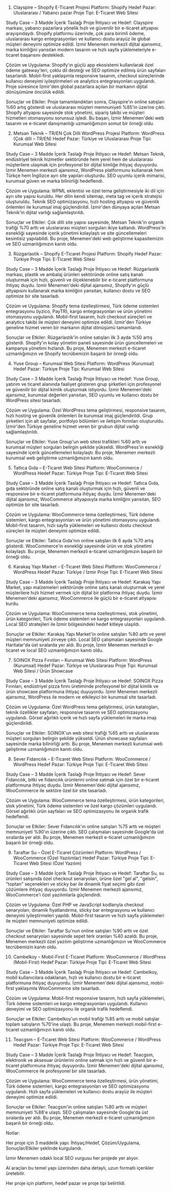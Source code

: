 1. Clayspire – Shopify E-Ticaret Projesi
Platform: Shopify
Hedef Pazar: Uluslararası / Yabancı pazar
Proje Tipi: E-Ticaret Web Sitesi

Study Case – 3 Madde İçerik Taslağı
Proje İhtiyacı ve Hedef:
Clayspire markası, yabancı pazarlara yönelik hızlı ve güvenilir bir e-ticaret altyapısı arayışındaydı. Shopify platformu üzerinde, çok para birimli ödeme, uluslararası kargo entegrasyonları ve kullanıcı dostu arayüz ile global müşteri deneyimi optimize edildi. İzmir Menemen merkezli dijital ajansımız, marka kimliğini yansıtan modern tasarım ve hızlı sayfa yüklemeleriyle e-ticaret başarısını destekledi.

Çözüm ve Uygulama:
Shopify'ın güçlü app ekosistemi kullanılarak özel ödeme gateway'leri, çoklu dil desteği ve SEO optimize edilmiş ürün sayfaları tasarlandı. Mobil-first yaklaşımla responsive tasarım, checkout süreçlerinde kullanıcı deneyimi iyileştirmeleri ve analytics entegrasyonları uygulandı. Proje süresince İzmir'den global pazarlara açılan bir markanın dijital dönüşümüne öncülük edildi.

Sonuçlar ve Etkiler:
Proje tamamlandıktan sonra, Clayspire'ın online satışları %60 artış gösterdi ve uluslararası müşteri memnuniyeti %85'in üzerine çıktı. Shopify altyapısı sayesinde stok yönetimi, sipariş takibi ve müşteri hizmetleri otomasyonu sorunsuz işledi. Bu başarı, İzmir Menemen'deki web tasarım ve e-ticaret danışmanlığı uzmanlığımızın somut bir örneği oldu.

2. Metsan Teknik – TR/EN Çok Dilli WordPress Projesi
Platform: WordPress (Çok dilli – TR/EN)
Hedef Pazar: Türkiye ve Uluslararası
Proje Tipi: Kurumsal Web Sitesi

Study Case – 3 Madde İçerik Taslağı
Proje İhtiyacı ve Hedef:
Metsan Teknik, endüstriyel teknik hizmetler sektöründe hem yerel hem de uluslararası müşterilere ulaşmak için profesyonel bir dijital kimliğe ihtiyaç duyuyordu. İzmir Menemen merkezli ajansımız, WordPress platformunu kullanarak hem Türkçe hem İngilizce ayrı site yapıları oluşturdu. SEO uyumlu içerik mimarisi, kurumsal güven ve marka bilinirliği hedeflendi.

Çözüm ve Uygulama:
WPML eklentisi ve özel tema geliştirmesiyle iki dil için ayrı site yapısı kuruldu. Her dilin kendi sitemap, meta tag ve içerik stratejisi oluşturuldu. Teknik SEO optimizasyonu, hızlı hosting altyapısı ve güvenlik önlemleri ile kurumsal imaj güçlendirildi. İzmir'den dünyaya açılan Metsan Teknik'in dijital varlığı sağlamlaştırıldı.

Sonuçlar ve Etkiler:
Çok dilli site yapısı sayesinde, Metsan Teknik'in organik trafiği %70 arttı ve uluslararası müşteri sorguları ikiye katlandı. WordPress'in esnekliği sayesinde içerik yönetimi kolaylaştı ve site güncellemeleri kesintisiz yapılabildi. Bu proje, Menemen'deki web geliştirme kapasitemizin ve SEO uzmanlığımızın kanıtı oldu.

3. Rüzgarlastik – Shopify E-Ticaret Projesi
Platform: Shopify
Hedef Pazar: Türkiye
Proje Tipi: E-Ticaret Web Sitesi

Study Case – 3 Madde İçerik Taslağı
Proje İhtiyacı ve Hedef:
Rüzgarlastik markası, plastik ve ambalaj ürünleri sektöründe online satış kanalı oluşturmak için hızlı, güvenli ve ölçeklenebilir bir e-ticaret platformuna ihtiyaç duydu. İzmir Menemen'deki dijital ajansımız, Shopify'ın güçlü altyapısını kullanarak marka kimliğini yansıtan, kullanıcı dostu ve SEO optimize bir site tasarladı.

Çözüm ve Uygulama:
Shopify tema özelleştirmesi, Türk ödeme sistemleri entegrasyonu (iyzico, PayTR), kargo entegrasyonları ve ürün yönetimi otomasyonu uygulandı. Mobil-first tasarım, hızlı checkout süreçleri ve analytics takibi ile müşteri deneyimi optimize edildi. İzmir'den Türkiye geneline hizmet veren bir markanın dijital dönüşümü tamamlandı.

Sonuçlar ve Etkiler:
Rüzgarlastik'in online satışları ilk 3 ayda %50 artış gösterdi. Shopify'ın kolay yönetim paneli sayesinde ürün güncellemeleri ve kampanya yönetimi hızlandı. Bu proje, Menemen merkezli e-ticaret uzmanlığımızın ve Shopify tecrübemizin başarılı bir örneği oldu.

4. Yuse Group – Kurumsal Web Sitesi
Platform: WordPress (Kurumsal)
Hedef Pazar: Türkiye
Proje Tipi: Kurumsal Web Sitesi

Study Case – 3 Madde İçerik Taslağı
Proje İhtiyacı ve Hedef:
Yuse Group, yatırım ve ticaret alanında faaliyet gösteren grup şirketleri için profesyonel ve güvenilir bir dijital kimlik oluşturmak istiyordu. İzmir Menemen'deki ajansımız, kurumsal değerleri yansıtan, SEO uyumlu ve kullanıcı dostu bir WordPress sitesi tasarladı.

Çözüm ve Uygulama:
Özel WordPress tema geliştirmesi, responsive tasarım, hızlı hosting ve güvenlik önlemleri ile kurumsal imaj güçlendirildi. Grup şirketleri için alt sayfalar, portfolyo bölümleri ve iletişim formları oluşturuldu. İzmir'den Türkiye geneline hizmet veren bir grubun dijital varlığı sağlamlaştırıldı.

Sonuçlar ve Etkiler:
Yuse Group'un web sitesi trafikleri %60 arttı ve kurumsal müşteri sorguları belirgin şekilde yükseldi. WordPress'in esnekliği sayesinde içerik güncellemeleri kolaylaştı. Bu proje, Menemen merkezli kurumsal web geliştirme uzmanlığımızın kanıtı oldu.

5. Tatlıca Gıda – E-Ticaret Web Sitesi
Platform: WooCommerce / WordPress
Hedef Pazar: Türkiye
Proje Tipi: E-Ticaret Web Sitesi

Study Case – 3 Madde İçerik Taslağı
Proje İhtiyacı ve Hedef:
Tatlıca Gıda, gıda sektöründe online satış kanalı oluşturmak için hızlı, güvenli ve responsive bir e-ticaret platformuna ihtiyaç duydu. İzmir Menemen'deki dijital ajansımız, WooCommerce altyapısıyla marka kimliğini yansıtan, SEO optimize bir site tasarladı.

Çözüm ve Uygulama:
WooCommerce tema özelleştirmesi, Türk ödeme sistemleri, kargo entegrasyonları ve ürün yönetimi otomasyonu uygulandı. Mobil-first tasarım, hızlı sayfa yüklemeleri ve kullanıcı dostu checkout süreçleri ile müşteri deneyimi optimize edildi.

Sonuçlar ve Etkiler:
Tatlıca Gıda'nın online satışları ilk 6 ayda %70 artış gösterdi. WooCommerce'in esnekliği sayesinde ürün ve stok yönetimi kolaylaştı. Bu proje, Menemen merkezli e-ticaret uzmanlığımızın başarılı bir örneği oldu.

6. Karakaş Yapı Market – E-Ticaret Web Sitesi
Platform: WooCommerce / WordPress
Hedef Pazar: Türkiye / İzmir
Proje Tipi: E-Ticaret Web Sitesi

Study Case – 3 Madde İçerik Taslağı
Proje İhtiyacı ve Hedef:
Karakaş Yapı Market, yapı malzemeleri sektöründe online satış kanalı oluşturmak ve yerel müşterilere hızlı hizmet vermek için dijital bir platforma ihtiyaç duydu. İzmir Menemen'deki ajansımız, WooCommerce ile güçlü bir e-ticaret altyapısı kurdu.

Çözüm ve Uygulama:
WooCommerce tema özelleştirmesi, stok yönetimi, ürün kategorileri, Türk ödeme sistemleri ve kargo entegrasyonları uygulandı. Local SEO stratejileri ile İzmir bölgesindeki hedef kitleye ulaşıldı.

Sonuçlar ve Etkiler:
Karakaş Yapı Market'in online satışları %80 arttı ve yerel müşteri memnuniyeti zirveye çıktı. Local SEO çalışmaları sayesinde Google Haritalar'da üst sıralarda yer aldı. Bu proje, İzmir Menemen merkezli e-ticaret ve local SEO uzmanlığımızın kanıtı oldu.

7. SOINOX Pizza Fırınları – Kurumsal Web Sitesi
Platform: WordPress (Kurumsal)
Hedef Pazar: Türkiye ve Uluslararası
Proje Tipi: Kurumsal Web Sitesi / Ürün Showcase

Study Case – 3 Madde İçerik Taslağı
Proje İhtiyacı ve Hedef:
SOINOX Pizza Fırınları, endüstriyel pizza fırını üretiminde profesyonel bir dijital kimlik ve ürün showcase platformuna ihtiyaç duyuyordu. İzmir Menemen merkezli ajansımız, WordPress ile modern ve etkileyici bir kurumsal site tasarladı.

Çözüm ve Uygulama:
Özel WordPress tema geliştirmesi, ürün katalogları, teknik özellikler sayfaları, responsive tasarım ve SEO optimizasyonu uygulandı. Görsel ağırlıklı içerik ve hızlı sayfa yüklemeleri ile marka imajı güçlendirildi.

Sonuçlar ve Etkiler:
SOINOX'un web sitesi trafiği %65 arttı ve uluslararası müşteri sorguları belirgin şekilde yükseldi. Ürün showcase sayfaları sayesinde marka bilinirliği arttı. Bu proje, Menemen merkezli kurumsal web geliştirme uzmanlığımızın kanıtı oldu.

8. Sever Fidancılık – E-Ticaret Web Sitesi
Platform: WooCommerce / WordPress
Hedef Pazar: Türkiye
Proje Tipi: E-Ticaret Web Sitesi

Study Case – 3 Madde İçerik Taslağı
Proje İhtiyacı ve Hedef:
Sever Fidancılık, bitki ve fidancılık ürünlerini online satmak için özel bir e-ticaret platformuna ihtiyaç duydu. İzmir Menemen'deki dijital ajansımız, WooCommerce ile sektöre özel bir site tasarladı.

Çözüm ve Uygulama:
WooCommerce tema özelleştirmesi, ürün kategorileri, stok yönetimi, Türk ödeme sistemleri ve özel kargo çözümleri uygulandı. Görsel ağırlıklı ürün sayfaları ve SEO optimizasyonu ile organik trafik hedeflendi.

Sonuçlar ve Etkiler:
Sever Fidancılık'ın online satışları %75 arttı ve müşteri memnuniyeti %90'ın üzerine çıktı. SEO çalışmaları sayesinde Google'da üst sıralarda yer aldı. Bu proje, Menemen merkezli e-ticaret uzmanlığımızın başarılı bir örneği oldu.

9. Taraftar Su – Özel E-Ticaret Çözümleri
Platform: WordPress / WooCommerce (Özel Yazılımlar)
Hedef Pazar: Türkiye
Proje Tipi: E-Ticaret Web Sitesi (Özel Yazılım)

Study Case – 3 Madde İçerik Taslağı
Proje İhtiyacı ve Hedef:
Taraftar Su, su ürünleri satışında özel checkout senaryoları, ürüne özel "gel al", "gelsin", "toptan" seçenekleri ve sticky bar ile dinamik fiyat seçimi gibi özel çözümlere ihtiyaç duyuyordu. İzmir Menemen merkezli ajansımız, WooCommerce'i özel yazılımlarla güçlendirdi.

Çözüm ve Uygulama:
Özel PHP ve JavaScript kodlarıyla checkout senaryoları, dinamik fiyatlandırma, sticky bar entegrasyonu ve kullanıcı deneyimi iyileştirmeleri yapıldı. Mobil-first tasarım ve hızlı sayfa yüklemeleri ile müşteri memnuniyeti optimize edildi.

Sonuçlar ve Etkiler:
Taraftar Su'nun online satışları %90 arttı ve özel checkout senaryoları sayesinde sepet terk oranları %40 azaldı. Bu proje, Menemen merkezli özel yazılım geliştirme uzmanlığımızın ve WooCommerce tecrübemizin kanıtı oldu.

10. Cambelkoy – Mobil-First E-Ticaret
Platform: WooCommerce / WordPress (Mobil-First)
Hedef Pazar: Türkiye
Proje Tipi: E-Ticaret Web Sitesi

Study Case – 3 Madde İçerik Taslağı
Proje İhtiyacı ve Hedef:
Cambelkoy, mobil kullanıcılara odaklanan, hızlı ve kullanıcı dostu bir e-ticaret platformuna ihtiyaç duyuyordu. İzmir Menemen'deki dijital ajansımız, mobil-first yaklaşımla WooCommerce site tasarladı.

Çözüm ve Uygulama:
Mobil-first responsive tasarım, hızlı sayfa yüklemeleri, Türk ödeme sistemleri ve kargo entegrasyonları uygulandı. Kullanıcı deneyimi ve SEO optimizasyonu ile organik trafik hedeflendi.

Sonuçlar ve Etkiler:
Cambelkoy'un mobil trafiği %85 arttı ve mobil satışlar toplam satışların %70'ine ulaştı. Bu proje, Menemen merkezli mobil-first e-ticaret uzmanlığımızın kanıtı oldu.

11. Teacgsm – E-Ticaret Web Sitesi
Platform: WooCommerce / WordPress
Hedef Pazar: Türkiye
Proje Tipi: E-Ticaret Web Sitesi

Study Case – 3 Madde İçerik Taslağı
Proje İhtiyacı ve Hedef:
Teacgsm, elektronik ve aksesuar ürünlerini online satmak için hızlı ve güvenli bir e-ticaret platformuna ihtiyaç duyuyordu. İzmir Menemen'deki dijital ajansımız, WooCommerce ile profesyonel bir site tasarladı.

Çözüm ve Uygulama:
WooCommerce tema özelleştirmesi, ürün yönetimi, Türk ödeme sistemleri, kargo entegrasyonları ve SEO optimizasyonu uygulandı. Hızlı sayfa yüklemeleri ve kullanıcı dostu arayüz ile müşteri deneyimi optimize edildi.

Sonuçlar ve Etkiler:
Teacgsm'in online satışları %80 arttı ve müşteri memnuniyeti %88'e ulaştı. SEO çalışmaları sayesinde Google'da üst sıralarda yer aldı. Bu proje, Menemen merkezli e-ticaret uzmanlığımızın başarılı bir örneği oldu.

Notlar:

Her proje için 3 maddelik yapı: İhtiyaç/Hedef, Çözüm/Uygulama, Sonuçlar/Etkiler şeklinde kurgulandı.

İzmir Menemen odaklı local SEO vurgusu her projede yer alıyor.

AI araçları bu temel yapı üzerinden daha detaylı, uzun formatlı içerikler üretebilir.

Her proje için platform, hedef pazar ve proje tipi belirtildi.
